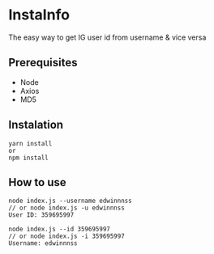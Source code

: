 # InstaInfo

The easy way to get IG user id from username & vice versa

## Prerequisites

* Node  
* Axios  
* MD5  

## Instalation

```
yarn install
or
npm install
```

## How to use

```shell
node index.js --username edwinnnss
// or node index.js -u edwinnnss
User ID: 359695997

node index.js --id 359695997
// or node index.js -i 359695997
Username: edwinnnss
```